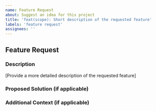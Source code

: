 ```yaml
---
name: Feature Request
about: Suggest an idea for this project
title: 'feat(scope): Short description of the requested feature'
labels: 'feature request'
assignees: ''
---
```


## Feature Request

### Description

[Provide a more detailed description of the requested feature]

### Proposed Solution (if applicable)

### Additional Context (if applicable)
